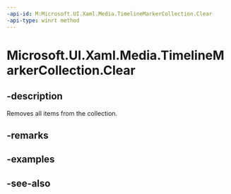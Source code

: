 ```yaml
---
-api-id: M:Microsoft.UI.Xaml.Media.TimelineMarkerCollection.Clear
-api-type: winrt method
---
```


<!-- Method syntax
public void Clear()
-->

# Microsoft.UI.Xaml.Media.TimelineMarkerCollection.Clear

## -description
Removes all items from the collection.

## -remarks


## -examples

## -see-also
